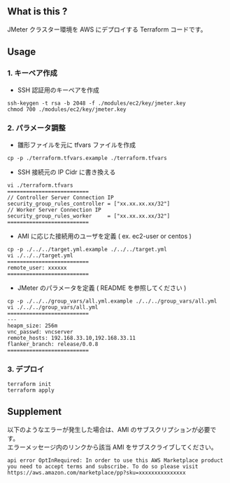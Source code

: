 ## What is this ?

JMeter クラスター環境を AWS にデプロイする Terraform コードです。  

## Usage
### 1. キーペア作成

- SSH 認証用のキーペアを作成
```
ssh-keygen -t rsa -b 2048 -f ./modules/ec2/key/jmeter.key
chmod 700 ./modules/ec2/key/jmeter.key
```

### 2. パラメータ調整

- 雛形ファイルを元に tfvars ファイルを作成
```
cp -p ./terraform.tfvars.example ./terraform.tfvars
```

- SSH 接続元の IP Cidr に書き換える
```
vi ./terraform.tfvars
==========================
// Controller Server Connection IP
security_group_rules_controller = ["xx.xx.xx.xx/32"]
// Worker Server Connection IP
security_group_rules_worker     = ["xx.xx.xx.xx/32"]
==========================
```

- AMI に応じた接続用のユーザを定義 ( ex. ec2-user or centos )
```
cp -p ./../../target.yml.example ./../../target.yml
vi ./../../target.yml
==========================
remote_user: xxxxxx
==========================
```

- JMeter のパラメータを定義 ( README を参照してください )
```
cp -p ./../../group_vars/all.yml.example ./../../group_vars/all.yml
vi ./../../group_vars/all.yml
==========================
---
heapm_size: 256m
vnc_passwd: vncserver
remote_hosts: 192.168.33.10,192.168.33.11
flanker_branch: release/0.0.8
==========================
```

### 3. デプロイ

```
terraform init
terraform apply
```

## Supplement
以下のようなエラーが発生した場合は、AMI のサブスクリプションが必要です。  
エラーメッセージ内のリンクから該当 AMI をサブスクライブしてください。
```
api error OptInRequired: In order to use this AWS Marketplace product you need to accept terms and subscribe. To do so please visit https://aws.amazon.com/marketplace/pp?sku=xxxxxxxxxxxxxxx
```